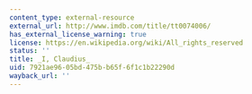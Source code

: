 ```yaml
---
content_type: external-resource
external_url: http://www.imdb.com/title/tt0074006/
has_external_license_warning: true
license: https://en.wikipedia.org/wiki/All_rights_reserved
status: ''
title: _I, Claudius_
uid: 7921ae96-05bd-475b-b65f-6f1c1b22290d
wayback_url: ''
---
```


